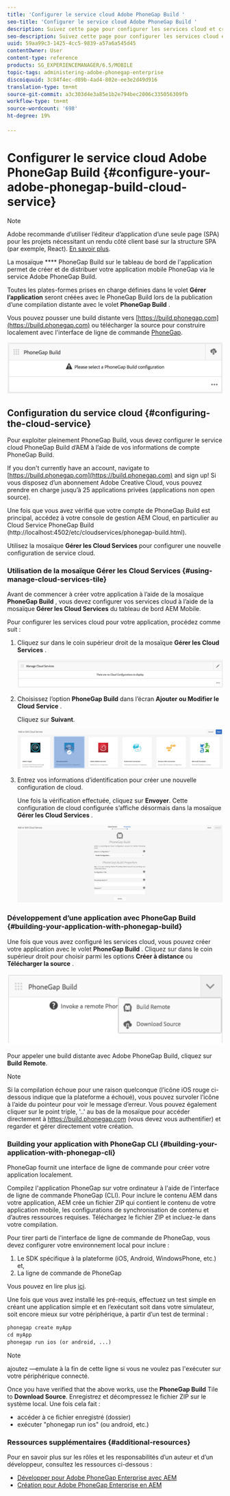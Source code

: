```yaml
---
title: 'Configurer le service cloud Adobe PhoneGap Build '
seo-title: 'Configurer le service cloud Adobe PhoneGap Build '
description: Suivez cette page pour configurer les services cloud et créer votre application avec PhoneGap build.
seo-description: Suivez cette page pour configurer les services cloud et créer votre application avec PhoneGap build.
uuid: 59aa99c3-1425-4cc5-9839-a57a6a545d45
contentOwner: User
content-type: reference
products: SG_EXPERIENCEMANAGER/6.5/MOBILE
topic-tags: administering-adobe-phonegap-enterprise
discoiquuid: 3c84f4ec-d89b-4ad4-802e-ee3e2d49d916
translation-type: tm+mt
source-git-commit: a3c303d4e3a85e1b2e794bec2006c335056309fb
workflow-type: tm+mt
source-wordcount: '698'
ht-degree: 19%

---
```



# Configurer le service cloud Adobe PhoneGap Build {#configure-your-adobe-phonegap-build-cloud-service}

>[!NOTE]
>
>Adobe recommande d’utiliser l’éditeur d’application d’une seule page (SPA) pour les projets nécessitant un rendu côté client basé sur la structure SPA (par exemple, React). [En savoir plus](/help/sites-developing/spa-overview.md).

La mosaïque **** PhoneGap Build sur le tableau de bord de l&#39;application permet de créer et de distribuer votre application mobile PhoneGap via le service Adobe PhoneGap Build.

Toutes les plates-formes prises en charge définies dans le volet **Gérer l’application** seront créées avec le PhoneGap Build lors de la publication d’une compilation distante avec le volet **PhoneGap Build** .

Vous pouvez pousser une build distante vers [https://build.phonegap.com](https://build.phonegap.com) ou télécharger la source pour construire localement avec l&#39;interface de ligne de commande [PhoneGap](https://docs.phonegap.com/references/phonegap-cli/).

![Mosaïque PhoneGap Build](assets/chlimage_1-60.png)

## Configuration du service cloud {#configuring-the-cloud-service}

Pour exploiter pleinement PhoneGap Build, vous devez configurer le service cloud PhoneGap Build d’AEM à l’aide de vos informations de compte PhoneGap Build.

If you don&#39;t currently have an account, navigate to [https://build.phonegap.com](https://build.phonegap.com) and sign up! Si vous disposez d’un abonnement Adobe Creative Cloud, vous pouvez prendre en charge jusqu’à 25 applications privées (applications non open source).

Une fois que vous avez vérifié que votre compte de PhoneGap Build est principal, accédez à votre console de gestion AEM Cloud, en particulier au Cloud Service [](http://localhost:4502/etc/cloudservices/phonegap-build.html) PhoneGap Build (http://localhost:4502/etc/cloudservices/phonegap-build.html).

Utilisez la mosaïque **Gérer les Cloud Services** pour configurer une nouvelle configuration de service cloud.

### Utilisation de la mosaïque Gérer les Cloud Services {#using-manage-cloud-services-tile}

Avant de commencer à créer votre application à l’aide de la mosaïque **PhoneGap Build** , vous devez configurer vos services cloud à l’aide de la mosaïque **Gérer les Cloud Services** du tableau de bord AEM Mobile.

Pour configurer les services cloud pour votre application, procédez comme suit :

1. Cliquez sur dans le coin supérieur droit de la mosaïque **Gérer les Cloud Services** .

   ![chlimage_1-61](assets/chlimage_1-61.png)

1. Choisissez l’option **PhoneGap Build** dans l’écran **Ajouter ou Modifier le Cloud Service** .

   Cliquez sur **Suivant**.

   ![chlimage_1-62](assets/chlimage_1-62.png)

1. Entrez vos informations d’identification pour créer une nouvelle configuration de cloud.

   Une fois la vérification effectuée, cliquez sur **Envoyer**. Cette configuration de cloud configurée s’affiche désormais dans la mosaïque **Gérer les Cloud Services** .

   ![chlimage_1-63](assets/chlimage_1-63.png)

### Développement d’une application avec PhoneGap Build {#building-your-application-with-phonegap-build}

Une fois que vous avez configuré les services cloud, vous pouvez créer votre application avec le volet **PhoneGap Build** . Cliquez sur dans le coin supérieur droit pour choisir parmi les options **Créer à distance** ou **Télécharger la source** .

![chlimage_1-64](assets/chlimage_1-64.png)

Pour appeler une build distante avec Adobe PhoneGap Build, cliquez sur **Build Remote**.

>[!NOTE]
>
>Si la compilation échoue pour une raison quelconque (l’icône iOS rouge ci-dessous indique que la plateforme a échoué), vous pouvez survoler l’icône à l’aide du pointeur pour voir le message d’erreur. Vous pouvez également cliquer sur le point triple, &#39;..&#39; au bas de la mosaïque pour accéder directement à https://build.phonegap.com (vous devez vous authentifier) et regarder et gérer directement votre création.

### Building your application with PhoneGap CLI {#building-your-application-with-phonegap-cli}

PhoneGap fournit une interface de ligne de commande pour créer votre application localement.

Compilez l&#39;application PhoneGap sur votre ordinateur à l&#39;aide de l&#39;interface de ligne de commande PhoneGap (CLI). Pour inclure le contenu AEM dans votre application, AEM crée un fichier ZIP qui contient le contenu de votre application mobile, les configurations de synchronisation de contenu et d’autres ressources requises. Téléchargez le fichier ZIP et incluez-le dans votre compilation.

Pour tirer parti de l&#39;interface de ligne de commande de PhoneGap, vous devez configurer votre environnement local pour inclure :

1. Le SDK spécifique à la plateforme (iOS, Android, WindowsPhone, etc.) et,
1. La ligne de commande de PhoneGap

Vous pouvez en lire plus [ici](https://docs.phonegap.com/references/phonegap-cli/).

Une fois que vous avez installé les pré-requis, effectuez un test simple en créant une application simple et en l’exécutant soit dans votre simulateur, soit encore mieux sur votre périphérique, à partir d’un test de terminal :

```xml
phonegap create myApp
cd myApp
phonegap run ios (or android, ...)
```

>[!NOTE]
>
>ajoutez —emulate à la fin de cette ligne si vous ne voulez pas l&#39;exécuter sur votre périphérique connecté.

Once you have verified that the above works, use the **PhoneGap Build** Tile to **Download Source**. Enregistrez et décompressez le fichier ZIP sur le système local. Une fois cela fait :

* accéder à ce fichier enregistré (dossier)
* exécuter &quot;phonegap run ios&quot; (ou android, etc.)

### Ressources supplémentaires {#additional-resources}

Pour en savoir plus sur les rôles et les responsabilités d’un auteur et d’un développeur, consultez les ressources ci-dessous :

* [Développer pour Adobe PhoneGap Enterprise avec AEM](/help/mobile/developing-in-phonegap.md)
* [Création pour Adobe PhoneGap Enterprise en AEM](/help/mobile/phonegap.md)
